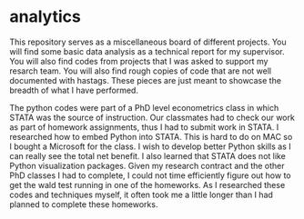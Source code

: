 # analytics

This repository serves as a miscellaneous board of different projects. You will find some basic data analysis as a technical report for my supervisor.
You will also find codes from projects that I was asked to support my resarch team. You will also find rough copies of code that are not well documented with hastags. 
These pieces are just meant to showcase the breadth of what I have performed.


The python codes were part of a PhD level econometrics class in which STATA was the source of instruction. Our classmates had to check our work as part of homework assignments, thus I had to submit work in STATA. I researched how to embed Python into STATA. This is hard to do on MAC so I bought a Microsoft for the class. I wish to develop better Python skills as I can really see the total net benefit. I also learned that STATA does not like Python visualization packages. Given my research contract and the other PhD classes I had to complete, I could not time efficiently figure out how to get the wald test running in one of the homeworks. As I researched these codes and techniques myself, it often took me a little longer than I had planned to complete these homeworks. 


